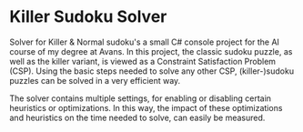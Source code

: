 # Killer Sudoku Solver

Solver for Killer & Normal sudoku's a small C# console project for the AI course of my degree at Avans.
In this project, the classic sudoku puzzle, as well as the killer variant, is viewed as a Constraint Satisfaction Problem (CSP).
Using the basic steps needed to solve any other CSP, (killer-)sudoku puzzles can be solved in a very efficient way.

The solver contains multiple settings, for enabling or disabling certain heuristics or optimizations.
In this way, the impact of these optimizations and heuristics on the time needed to solve, can easily be measured.